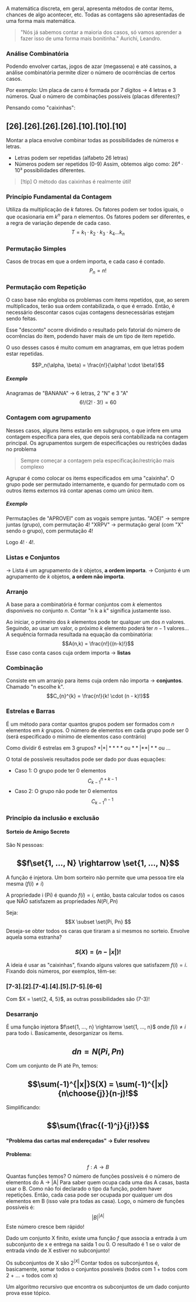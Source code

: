 A matemática discreta, em geral, apresenta métodos de contar items, chances de algo acontecer, etc. Todas as contagens são apresentadas de uma forma mais matemática.

> "Nós já sabemos contar a maioria dos casos, só vamos aprender a fazer isso de uma forma mais bonitinha." Aurichi, Leandro.

### Análise Combinatória
Podendo envolver cartas, jogos de azar (megassena) e até cassinos, a análise combinatória permite dizer o número de ocorrências de certos casos. 

Por exemplo: Um placa de carro é formada por 7 dígitos -> 4 letras e 3 números.
Qual o número de combinações possíveis (placas diferentes)? 

Pensando como "caixinhas":
## [26].[26].[26].[26].[10].[10].[10]

Montar a placa envolve combinar todas as possibilidades de números e letras.
- Letras podem ser repetidas (alfabeto 26 letras)
- Números podem ser repetidos (0-9)
Assim, obtemos algo como: $26⁴ \cdot 10³$ possibilidades diferentes.

>[!tip] O método das caixinhas é realmente útil!


### Princípio Fundamental da Contagem
Utiliza da multiplicação de $k$ fatores.
Os fatores podem ser todos iguais, o que ocasionaria em $k^{n}$ para $n$ elementos.
Os fatores podem ser diferentes, e a regra de variação depende de cada caso.
$$T = k_1 \cdot k_2 \cdot k_3 \cdot k_4 \dots k_n$$

### Permutação Simples
Casos de trocas em que a ordem importa, e cada caso é contado.
$$P_n = n!$$

### Permutação com Repetição
O caso base não engloba os problemas com items repetidos, que, ao serem multiplicados, terão sua ordem contabilizada, o que é errado.
Então, é necessário descontar casos cujas contagens desnecessárias estejam sendo feitas.

Esse "desconto" ocorre dividindo o resultado pelo fatorial do número de ocorrências do item, podendo haver mais de um tipo de item repetido.

O uso desses casos é muito comum em anagramas, em que letras podem estar repetidas.

$$P_n(\alpha, \beta) = \frac{n!}{\alpha! \cdot \beta!}$$
##### Exemplo
Anagramas de "BANANA" -> 6 letras, 2 "N" e 3 "A"
$$6! /( 2! \cdot 3!) = 60$$

### Contagem com agrupamento
Nesses casos, alguns items estarão em subgrupos, o que infere em uma contagem específica para eles, que depois será contabilizada na contagem principal.
Os agrupamentos surgem de especificações ou restrições dadas no problema

> Sempre começar a contagem pela especificação/restrição mais complexo

Agrupar é como colocar os items especificados em uma "caixinha". O grupo pode ser permutado internamente, e quando for permutado com os outros items externos irá contar apenas como um único item.

##### Exemplo
Permutações de "APROVEI" com as vogais sempre juntas.
"AOEI" -> sempre juntas (grupo), com permutação $4!$
"XRPV" -> permutação geral (com "X" sendo o grupo), com permutação $4!$

Logo $4! \cdot 4!$.

### Listas e Conjuntos
-> Lista é um agrupamento de $k$ objetos, **a ordem importa**.
-> Conjunto é um agrupamento de $k$ objetos, **a ordem não importa**.

### Arranjo
A base para a combinatória é formar conjuntos com $k$ elementos disponíveis no conjunto $n$. Contar "n k a k" significa justamente isso.

Ao iniciar, o primeiro dos $k$ elementos pode ter qualquer um dos $n$ valores. Seguindo, ao usar um valor, o próximo $k$ elemento poderá ter $n-1$ valores... A sequência formada resultada na equação da combinatória:
$$A(n,k) = \frac{n!}{(n-k)!}$$
Esse caso conta casos cuja ordem importa -> **listas** 

### Combinação
Consiste em um arranjo para items cuja ordem não importa -> **conjuntos**.
Chamado "n escolhe k".
$$C_{n}^{k} = \frac{n!}{k! \cdot (n - k)!}$$
### Estrelas e Barras
É um método para contar quantos grupos podem ser formados com $n$ elementos em $k$
grupos. O número de elementos em cada grupo pode ser 0 (será especificado o mínimo de elementos caso contrário)

Como dividir 6 estrelas em 3 grupos?
$*|*|****$  ou $**|**|**$ ou ...

O total de possíveis resultados pode ser dado por duas equações:

- Caso 1: O grupo pode ter 0 elementos
$$C_{k-1}^{n+k-1}$$
- Caso 2: O grupo não pode ter 0 elementos
$$C_{k-1}^{n-1}$$

### Princípio da inclusão e exclusão

#### Sorteio de Amigo Secreto
São N pessoas: 
## $$f\set{1, ..., N} \rightarrow \set{1, ..., N}$$
A função é injetora. 
Um bom sorteiro não permite que uma pessoa tire ela mesma ($f(i) \neq i$)

A propriedade i (Pi) é quando $f(i) = i$, então, basta calcular todos os casos que NÃO satisfazem as propriedades $N(Pi, Pn)$

Seja: $$X \subset \set{Pi, Pn} $$
Deseja-se obter todos os caras que tiraram a si mesmos no sorteio.
Envolve aquela soma estranha?
### $$S(X) = (n-|x|)!$$
A ideia é usar as "caixinhas", fixando alguns valores que satisfazem $f(i) = i$.
Fixando dois números, por exemplos, têm-se:
### [7-3].[2].[7-4].[4].[5].[7-5].[6-6]
Com $X = \set{2, 4, 5}$, as outras possibilidades são (7-3)!

### Desarranjo
É uma função injetora $f\set{1, ..., n} \rightarrow \set{1, ..., n}$ onde $f(i) \neq i$ para todo i.
Basicamente, desorganizar os items.
## $$dn = N(Pi, Pn)$$
Com um conjunto de Pi até Pn, temos:
## $$\sum(-1)^{|x|}S(X) = \sum(-1)^{|x|}{n\choose{j}}(n-j)!$$
Simplificando:
## $$\sum{\frac{(-1)^j}{j!}}$$
#### "Problema das cartas mal endereçadas" -> Euler resolveu

#### Problema:
$$f:A \rightarrow B$$
Quantas funções temos? 
O número de funções possíveis é o número de elementos do A -> |A|
Para saber quem ocupa cada uma das A casas, basta usar o B.
Como não foi declarado o tipo da função, podem haver repetições. Então, cada casa pode ser ocupada por qualquer um dos elementos em B (isso vale pra todas as casa).
Logo, o número de funções possíveis é:
$$|B|^{|A|}$$
Este número cresce bem rápido!

Dado um conjunto X finito, existe uma função $f$ que associa a entrada à um subconjunto de x e entrega na saída 1 ou 0. O resultado é 1 se o valor de entrada vindo de X estiver no subconjunto!

Os subconjuntos de X são $2^{|X|}$
Contar todos os subconjuntos é, basicamente, somar todos o conjuntos possíveis (todos com 1 + todos com 2 + ... + todos com x)

Um algoritmo recursivo que encontra os subconjuntos de um dado conjunto prova esse tópico.